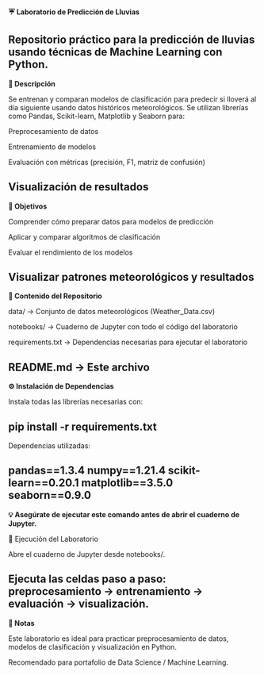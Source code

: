 **☔ Laboratorio de Predicción de Lluvias**

Repositorio práctico para la predicción de lluvias usando técnicas de Machine Learning con Python.
---
**📄 Descripción**

Se entrenan y comparan modelos de clasificación para predecir si lloverá al día siguiente usando datos históricos meteorológicos.
Se utilizan librerías como Pandas, Scikit-learn, Matplotlib y Seaborn para:

Preprocesamiento de datos

Entrenamiento de modelos

Evaluación con métricas (precisión, F1, matriz de confusión)

Visualización de resultados
---
**🎯 Objetivos**

Comprender cómo preparar datos para modelos de predicción

Aplicar y comparar algoritmos de clasificación

Evaluar el rendimiento de los modelos

Visualizar patrones meteorológicos y resultados
---
**📂 Contenido del Repositorio**

data/ → Conjunto de datos meteorológicos (Weather_Data.csv)

notebooks/ → Cuaderno de Jupyter con todo el código del laboratorio

requirements.txt → Dependencias necesarias para ejecutar el laboratorio

README.md → Este archivo
---
**⚙️ Instalación de Dependencias**

Instala todas las librerías necesarias con:

pip install -r requirements.txt
---
Dependencias utilizadas:

pandas==1.3.4
numpy==1.21.4
scikit-learn==0.20.1
matplotlib==3.5.0
seaborn==0.9.0
---
**💡 Asegúrate de ejecutar este comando antes de abrir el cuaderno de Jupyter.**

🚀 Ejecución del Laboratorio

Abre el cuaderno de Jupyter desde notebooks/.

Ejecuta las celdas paso a paso: preprocesamiento → entrenamiento → evaluación → visualización.
---
**📌 Notas**

Este laboratorio es ideal para practicar preprocesamiento de datos, modelos de clasificación y visualización en Python.

Recomendado para portafolio de Data Science / Machine Learning.

